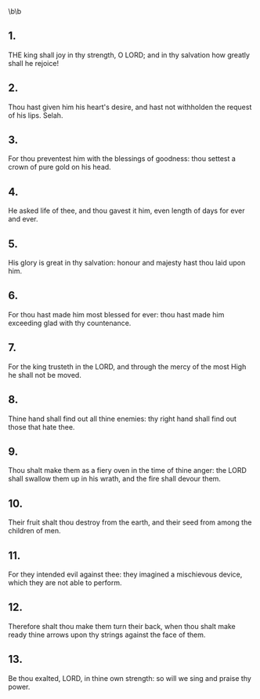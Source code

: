 \b\b
## 1.
THE king shall joy in thy strength, O LORD; and in thy salvation how greatly shall he rejoice!
## 2.
Thou hast given him his heart's desire, and hast not withholden the request of his lips.  Selah.
## 3.
For thou preventest him with the blessings of goodness: thou settest a crown of pure gold on his head.
## 4.
He asked life of thee, and thou gavest it him, even length of days for ever and ever.
## 5.
His glory is great in thy salvation: honour and majesty hast thou laid upon him.
## 6.
For thou hast made him most blessed for ever: thou hast made him exceeding glad with thy countenance.
## 7.
For the king trusteth in the LORD, and through the mercy of the most High he shall not be moved.
## 8.
Thine hand shall find out all thine enemies: thy right hand shall find out those that hate thee.
## 9.
Thou shalt make them as a fiery oven in the time of thine anger: the LORD shall swallow them up in his wrath, and the fire shall devour them.
## 10.
Their fruit shalt thou destroy from the earth, and their seed from among the children of men.
## 11.
For they intended evil against thee: they imagined a mischievous device, which they are not able to perform.
## 12.
Therefore shalt thou make them turn their back, when thou shalt make ready thine arrows upon thy strings against the face of them.
## 13.
Be thou exalted, LORD, in thine own strength: so will we sing and praise thy power.
